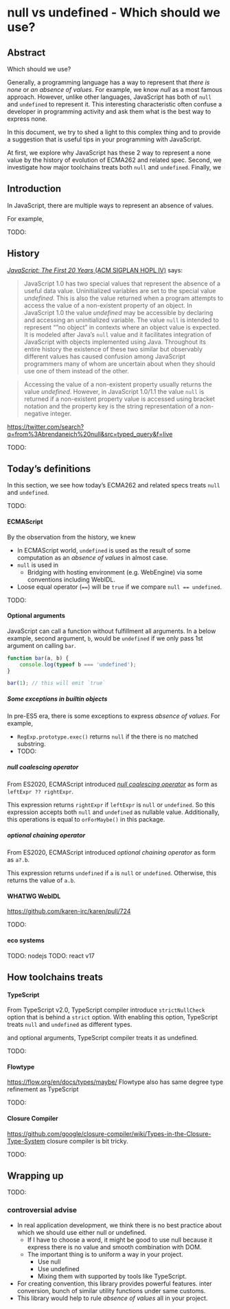 # null vs undefined - Which should we use?

## Abstract

Which should we use? 

Generally, a programming language has a way to represent that _there is none_ or _an absence of values_. For example, we know _null_ as a most famous approach. However, unlike other languages, JavaScript has both of `null` and `undefined` to represent  it. This interesting characteristic often confuse a developer in programming activity and ask them what is the best way to express none.

In this document, we try to shed a light to this complex thing and to provide a suggestion that is useful tips in your programming with JavaScript.

At first, we explore why JavaScript has these 2 way to represent a none value by the history of evolution of ECMA262 and related spec. Second, we investigate how major toolchains treats both `null` and `undefined`. Finally, we 

## Introduction

In JavaScript, there are multiple ways to represent an absence of values.

For example,

TODO:

## History

[_JavaScript: The First 20 Years_ (ACM SIGPLAN  HOPL IV)](https://dl.acm.org/doi/10.1145/3386327) says:

> JavaScript 1.0 has two special values that represent the absence of a useful data value. Uninitialized variables are set to the special value _undefined_. This is also the value returned when a program attempts to access the value of a non-existent property of an object. In JavaScript 1.0 the value _undefined_ may be accessible by declaring and accessing an uninitialized variable. The value `null` is intended to represent “”no object” in contexts where an object value is expected. It is modeled after Java’s `null` value and it facilitates integration of JavaScript with objects implemented using Java. Throughout its entire history the existence of these two similar but observably different values has caused confusion among JavaScript programmers many of whom are uncertain about when they should use one of them instead of the other. 

> Accessing the value of a non-existent property usually returns the value _undefined_. However, in JavaScript 1.0/1.1 the value `null` is returned if a non-existent property value is accessed using bracket notation and the property key is the string representation of a non-negative integer. 


https://twitter.com/search?q=from%3Abrendaneich%20null&src=typed_query&f=live

TODO:

## Today’s definitions

In this section, we see how today’s ECMA262 and related specs treats `null` and `undefined`.

TODO:

#### ECMAScript
By the observation from the history, we knew 

* In ECMAScript world, `undefined` is used as the result of some computation as an _absence of values_ in almost case.
* `null` is used in
    * Bridging with hosting environment (e.g. WebEngine) via some conventions including WebIDL.
* Loose equal operator (`==`) will be `true` if we compare `null == undefined`.

TODO:

#### Optional arguments
JavaScript can call a function without fulfillment all arguments. In a below example, second argument, `b`, would be `undefined` if we only pass 1st argument on calling `bar`.

```javascript
function bar(a, b) {
    console.log(typeof b === 'undefined');
}

bar(1); // this will emit `true`
```

##### Some exceptions in builtin objects
In pre-ES5 era, there is some exceptions to express _absence of values_. For example, 
* `RegExp.prototype.exec()` returns `null` if the there is no matched substring.
* TODO:

##### null coalescing operator
From ES2020, ECMAScript introduced [_null coalescing operator_](https://en.wikipedia.org/wiki/Null_coalescing_operator) as form as  `leftExpr ?? rightExpr`.

This expression returns `rightExpr` if `leftExpr` is `null` or `undefined`. So this expression accepts both  `null` and `undefined` as   nullable value. Additionally, this operations is equal to `orForMaybe()` in this package.

##### optional chaining operator
From ES2020, ECMAScript introduced _optional chaining operator_ as form as `a?.b`.

This expression returns `undefined` if `a` is `null` or `undefined`. Otherwise, this returns the value of `a.b`.

#### WHATWG WebIDL

https://github.com/karen-irc/karen/pull/724

TODO:

#### eco systems

TODO: nodejs
TODO: react v17

## How toolchains treats

#### TypeScript

From TypeScript v2.0, TypeScript compiler introduce `strictNullCheck` option that is behind a `strict` option. With enabling this option, TypeScript treats `null`  and  `undefined` as different types.

and optional arguments, TypeScript compiler treats it as undefined.

TODO:

#### Flowtype

https://flow.org/en/docs/types/maybe/
Flowtype also has same degree type refinement as TypeScript

TODO:

#### Closure Compiler

https://github.com/google/closure-compiler/wiki/Types-in-the-Closure-Type-System
closure compiler is bit tricky.

TODO:

## Wrapping up

TODO:


### controversial advise

* In real application development, we think there is no best practice about which we should use either null or undefined.
    * If I have to choose a word, it might be good to use null because it express there is no value and smooth combination with DOM.
    * The important thing is to uniform a way in your project.
        * Use null
        * Use undefined
        * Mixing them with supported by tools like TypeScript.
* For creating convention, this library provides powerful features. inter conversion, bunch of similar utility functions under same customs. 
* This library would help to rule _absence of values_ all in your project.

